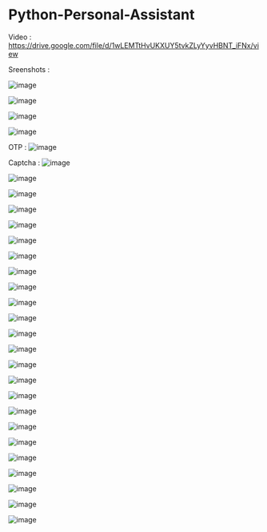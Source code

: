 # Python-Personal-Assistant

Video :
https://drive.google.com/file/d/1wLEMTtHvUKXUY5tvkZLyYyvHBNT_iFNx/view

Sreenshots :

![image](https://user-images.githubusercontent.com/65851817/119237135-024cc080-bb59-11eb-83aa-b6488a3148e8.png)


![image](https://user-images.githubusercontent.com/65851817/119237128-f6f99500-bb58-11eb-9edb-7f4d958ccf37.png)

![image](https://user-images.githubusercontent.com/65851817/119237143-0aa4fb80-bb59-11eb-833f-fc07c433a14f.png)

![image](https://user-images.githubusercontent.com/65851817/119237150-10024600-bb59-11eb-8d39-d48a9a8cc019.png)

OTP :
![image](https://user-images.githubusercontent.com/65851817/119237158-1690bd80-bb59-11eb-80c4-2a0621d6288a.png)

Captcha :
![image](https://user-images.githubusercontent.com/65851817/119237163-1db7cb80-bb59-11eb-8901-883de3c29690.png)

![image](https://user-images.githubusercontent.com/65851817/119237178-2d371480-bb59-11eb-9bbd-83024e008d08.png)

![image](https://user-images.githubusercontent.com/65851817/119237183-332cf580-bb59-11eb-9b10-0cb8624469fa.png)

![image](https://user-images.githubusercontent.com/65851817/119237189-39bb6d00-bb59-11eb-83f1-291471ad847c.png)

![image](https://user-images.githubusercontent.com/65851817/119237501-c581c900-bb5a-11eb-83ba-372e8452502b.png)


![image](https://user-images.githubusercontent.com/65851817/119237195-3e802100-bb59-11eb-9212-2969ef982a43.png)

![image](https://user-images.githubusercontent.com/65851817/119237210-50fa5a80-bb59-11eb-8ea8-06abd0d24475.png)

![image](https://user-images.githubusercontent.com/65851817/119237215-55bf0e80-bb59-11eb-9836-ee6f764f72d9.png)

![image](https://user-images.githubusercontent.com/65851817/119237220-5bb4ef80-bb59-11eb-8157-a3d9ada52115.png)

![image](https://user-images.githubusercontent.com/65851817/119237226-5fe10d00-bb59-11eb-82aa-4c992e6a39ce.png)

![image](https://user-images.githubusercontent.com/65851817/119237232-653e5780-bb59-11eb-94bf-2ee165831bde.png)

![image](https://user-images.githubusercontent.com/65851817/119237236-6a030b80-bb59-11eb-8c5c-0b24a1450c50.png)

![image](https://user-images.githubusercontent.com/65851817/119237241-6ff8ec80-bb59-11eb-9261-661e4db7367b.png)

![image](https://user-images.githubusercontent.com/65851817/119237244-738c7380-bb59-11eb-94ae-0566491329c7.png)

![image](https://user-images.githubusercontent.com/65851817/119237246-79825480-bb59-11eb-9336-ee5585184199.png)

![image](https://user-images.githubusercontent.com/65851817/119237249-7f783580-bb59-11eb-8a56-6954f22ae199.png)

![image](https://user-images.githubusercontent.com/65851817/119237252-83a45300-bb59-11eb-821c-47e73bc18836.png)

![image](https://user-images.githubusercontent.com/65851817/119237259-8acb6100-bb59-11eb-9522-4f593d8ccd37.png)

![image](https://user-images.githubusercontent.com/65851817/119237262-8f901500-bb59-11eb-843b-e3b16e4b9abd.png)

![image](https://user-images.githubusercontent.com/65851817/119237265-94ed5f80-bb59-11eb-8fdc-58a1398e5787.png)

![image](https://user-images.githubusercontent.com/65851817/119237270-9a4aaa00-bb59-11eb-8381-15c7a32e2cb6.png)

![image](https://user-images.githubusercontent.com/65851817/119237278-9e76c780-bb59-11eb-986b-be442e47fd8d.png)

![image](https://user-images.githubusercontent.com/65851817/119237281-a33b7b80-bb59-11eb-8139-1803dfe9eb24.png)

![image](https://user-images.githubusercontent.com/65851817/119237285-a8002f80-bb59-11eb-8798-7c34a3f2c9b2.png)








